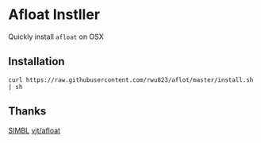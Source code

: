 # Afloat Instller
Quickly install `afloat` on OSX

## Installation
    curl https://raw.githubusercontent.com/rwu823/aflot/master/install.sh | sh

## Thanks
[SIMBL](http://www.culater.net/software/SIMBL/SIMBL.php)
[vjt/afloat](https://github.com/vjt/afloat)